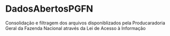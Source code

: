 # DadosAbertosPGFN
Consolidação e filtragem dos arquivos disponiblizados pela Producaradoria Geral da Fazenda Nacional através da Lei de Acesso à Informação
